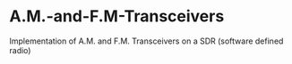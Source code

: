 # A.M.-and-F.M-Transceivers
Implementation of A.M. and F.M. Transceivers on a SDR (software defined  radio)
